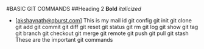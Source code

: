 #BASIC GIT COMMANDS
##Heading 2
__Bold__
_italicized_ 
* [akshaynath@qburst.com] This is my mail id
git config
git init
git clone
git add
git commit
git diff
git reset
git status
git rm
git log
git show
git tag
git branch
git checkout
git merge
git remote
git push
git pull
git stash
These are the important git commands
